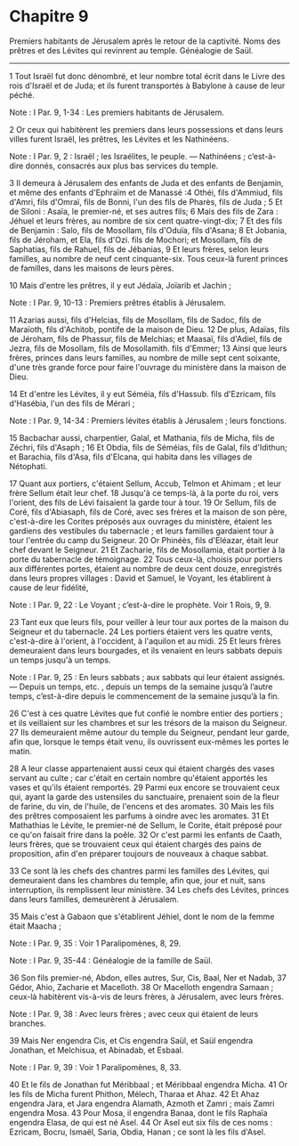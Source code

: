 # Chapitre 9

Premiers habitants de Jérusalem après le retour de la captivité.
Noms des prêtres et des Lévites qui revinrent au temple.
Généalogie de Saül.

***

1 Tout Israël fut donc dénombré, et leur nombre total écrit dans le Livre des rois d'Israël et de Juda; et ils furent transportés à Babylone à cause de leur péché.

<span class="bible-note">Note : </span> I Par. 9, 1-34 : Les premiers habitants de Jérusalem.

2 Or ceux qui habitèrent les premiers dans leurs possessions et dans leurs villes furent Israël, les prêtres, les Lévites et les Nathinéens.

<span class="bible-note">Note : </span> I Par. 9, 2 : Israël ; les Israélites, le peuple. ― Nathinéens ; c’est-à-dire donnés, consacrés aux plus bas services du temple.


3 Il demeura à Jérusalem des enfants de Juda et des enfants de Benjamin, et même des enfants d'Ephraïm et de Manassé :4 Othéi, fils d'Ammiud, fils d'Amri, fils d'Omraï, fils de Bonni, l'un des fils de Pharès, fils de Juda ; 5 Et de Siloni : Asaïa, le premier-né, et ses autres fils; 6 Mais des fils de Zara : Jéhuel et leurs frères, au nombre de six cent quatre-vingt-dix; 7 Et des fils de Benjamin : Salo, fils de Mosollam, fils d'Oduïa, fils d'Asana; 8 Et Jobania, fils de Jéroham, et Ela, fils d'Ozi. fils de Mochori; et Mosollam, fils de Saphatias, fils de Rahuel, fils de Jébanias, 9 Et leurs frères, selon leurs familles, au nombre de neuf cent cinquante-six. Tous ceux-là furent princes de familles, dans les maisons de leurs pères.


10 Mais d'entre les prêtres, il y eut Jédaïa, Joïarib et Jachin ;

<span class="bible-note">Note : </span> I Par. 9, 10-13 : Premiers prêtres établis à Jérusalem.

11 Azarias aussi, fils d'Helcias, fils de Mosollam, fils de Sadoc, fils de Maraïoth, fils d'Achitob, pontife de la maison de Dieu. 12 De plus, Adaïas, fils de Jéroham, fils de Phassur, fils de Melchias; et Maasaï, fils d'Adiel, fils de Jezra, fils de Mosollam, fils de Mosollamith. fils d'Emmer; 13 Ainsi que leurs frères, princes dans leurs familles, au nombre de mille sept cent soixante, d'une très grande force pour faire l'ouvrage du ministère dans la maison de Dieu.


14 Et d'entre les Lévites, il y eut Séméia, fils d'Hassub. fils d'Ezricam, fils d'Hasébia, l'un des fils de Mérari ;

<span class="bible-note">Note : </span> I Par. 9, 14-34 : Premiers lévites établis à Jérusalem ; leurs fonctions.

15 Bacbachar aussi, charpentier, Galal, et Mathania, fils de Micha, fils de Zéchri, fils d'Asaph ; 16 Et Obdia, fils de Séméias, fils de Galal, fils d'Idithun; et Barachia, fils d'Asa, fils d'Elcana, qui habita dans les villages de Nétophati.


17 Quant aux portiers, c'étaient Sellum, Accub, Telmon et Ahimam ; et leur frère Sellum était leur chef. 18 Jusqu'à ce temps-là, à la porte du roi, vers l'orient, des fils de Lévi faisaient la garde tour à tour. 19 Or Sellum, fils de Coré, fils d'Abiasaph, fils de Coré, avec ses frères et la maison de son père, c'est-à-dire les Corites préposés aux ouvrages du ministère, étaient les gardiens des vestibules du tabernacle ; et leurs familles gardaient tour à tour l'entrée du camp du Seigneur. 20 Or Phinéès, fils d'Eléazar, était leur chef devant le Seigneur. 21 Et Zacharie, fils de Mosollamia, était portier à la porte du tabernacle de témoignage. 22 Tous ceux-là, choisis pour portiers aux différentes portes, étaient au nombre de deux cent douze, enregistrés dans leurs propres villages : David et Samuel, le Voyant, les établirent à cause de leur fidélité,

<span class="bible-note">Note : </span> I Par. 9, 22 : Le Voyant ; c’est-à-dire le prophète. Voir 1 Rois, 9, 9.

23 Tant eux que leurs fils, pour veiller à leur tour aux portes de la maison du Seigneur et du tabernacle. 24 Les portiers étaient vers les quatre vents, c'est-à-dire à l'orient, à l'occident, à l'aquilon et au midi. 25 Et leurs frères demeuraient dans leurs bourgades, et ils venaient en leurs sabbats depuis un temps jusqu'à un temps.

<span class="bible-note">Note : </span> I Par. 9, 25 : En leurs sabbats ; aux sabbats qui leur étaient assignés. ― Depuis un temps, etc. , depuis un temps de la semaine jusqu’à l’autre temps, c’est-à-dire depuis le commencement de la semaine jusqu’à la fin.

26 C'est à ces quatre Lévites que fut confié le nombre entier des portiers ; et ils veillaient sur les chambres et sur les trésors de la maison du Seigneur. 27 Ils demeuraient même autour du temple du Seigneur, pendant leur garde, afin que, lorsque le temps était venu, ils ouvrissent eux-mêmes les portes le matin.


28 A leur classe appartenaient aussi ceux qui étaient chargés des vases servant au culte ; car c'était en certain nombre qu'étaient apportés les vases et qu'ils étaient remportés. 29 Parmi eux encore se trouvaient ceux qui, ayant la garde des ustensiles du sanctuaire, prenaient soin de la fleur de farine, du vin, de l'huile, de l'encens et des aromates. 30 Mais les fils des prêtres composaient les parfums à oindre avec les aromates. 31 Et Mathathias le Lévite, le premier-né de Sellum, le Corite, était préposé pour ce qu'on faisait frire dans la poêle. 32 Or c'est parmi les enfants de Caath, leurs frères, que se trouvaient ceux qui étaient chargés des pains de proposition, afin d'en préparer toujours de nouveaux à chaque sabbat.


33 Ce sont là les chefs des chantres parmi les familles des Lévites, qui demeuraient dans les chambres du temple, afin que, jour et nuit, sans interruption, ils remplissent leur ministère. 34 Les chefs des Lévites, princes dans leurs familles, demeurèrent à Jérusalem.


35 Mais c'est à Gabaon que s'établirent Jéhiel, dont le nom de la femme était Maacha ;

<span class="bible-note">Note : </span> I Par. 9, 35 : Voir 1 Paralipomènes, 8, 29.

<span class="bible-note">Note : </span> I Par. 9, 35-44 : Généalogie de la famille de Saül.

36 Son fils premier-né, Abdon, elles autres, Sur, Cis, Baal, Ner et Nadab, 37 Gédor, Ahio, Zacharie et Macelloth. 38 Or Macelloth engendra Samaan ; ceux-là habitèrent vis-à-vis de leurs frères, à Jérusalem, avec leurs frères.

<span class="bible-note">Note : </span> I Par. 9, 38 : Avec leurs frères ; avec ceux qui étaient de leurs branches.

39 Mais Ner engendra Cis, et Cis engendra Saül, et Saül engendra Jonathan, et Melchisua, et Abinadab, et Esbaal.

<span class="bible-note">Note : </span> I Par. 9, 39 : Voir 1 Paralipomènes, 8, 33.

40 Et le fils de Jonathan fut Méribbaal ; et Méribbaal engendra Micha. 41 Or les fils de Micha furent Phithon, Mélech, Tharaa et Ahaz. 42 Et Ahaz engendra Jara, et Jara engendra Alamath, Azmoth et Zamri ; mais Zamri engendra Mosa. 43 Pour Mosa, il engendra Banaa, dont le fils Raphaïa engendra Elasa, de qui est né Asel. 44 Or Asel eut six fils de ces noms : Ezricam, Bocru, Ismaël, Saria, Obdia, Hanan ; ce sont là les fils d'Asel.


